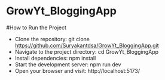 # GrowYt_BloggingApp

#How to Run the Project

- Clone the repository: git clone https://github.com/Suryakantdsa/GrowYt_BloggingApp.git
- Navigate to the project directory: cd GrowYt_BloggingApp
- Install dependencies: npm install
- Start the development server: npm run dev
- Open your browser and visit: http://localhost:5173/
